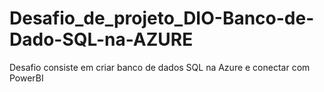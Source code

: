 # Desafio_de_projeto_DIO-Banco-de-Dado-SQL-na-AZURE
Desafio consiste em criar banco de dados SQL na Azure e conectar com PowerBI
